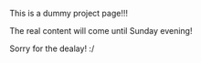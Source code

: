 This is a dummy project page!!!

The real content will come until Sunday evening!

Sorry for the dealay! :/
